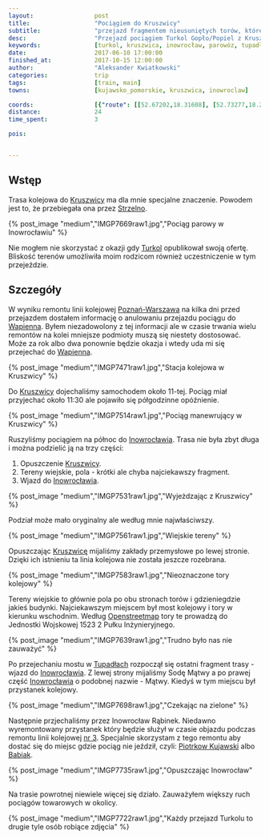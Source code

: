 ```yaml
---
layout:                 post
title:                  "Pociągiem do Kruszwicy"
subtitle:               "przejazd fragmentem nieusuniętych torów, które kiedyś łączyły Inowrocław przez Kruszwicę i Strzelno z Mogilnem"
desc:                   "Przejazd pociągiem Turkol Gopło/Popiel z Kruszwicy do Inowrocławia z powrotem."
keywords:               [turkol, kruszwica, inowrocław, parowóz, tupadły, strzelno]
date:                   2017-06-10 17:00:00
finished_at:            2017-10-15 12:00:00
author:                 "Aleksander Kwiatkowski"
categories:             trip
tags:                   [train, main]
towns:                  [kujawsko_pomorskie, kruszwica, inowroclaw]

coords:                 [{"route": [[52.67202,18.31608], [52.73277,18.27523], [52.76893,18.24364], [52.77869,18.20107], [52.78866,18.20107], [52.79613,18.23437], [52.80371,18.24313]], "type": "train"}]
distance:               24
time_spent:             3

pois:


---
```


[turkol]: http://www.turkol.pl/
[osm-tory]: http://www.openstreetmap.org/search?query=kruszwica#map=15/52.7311/18.2948

[wiki-kruszwica]: https://pl.wikipedia.org/wiki/Kruszwica
[wiki-strzelno]: https://pl.wikipedia.org/wiki/Strzelno
[wiki-linia-3]: https://pl.wikipedia.org/wiki/Linia_kolejowa_nr_3
[wiki-wapienno]: https://pl.wikipedia.org/wiki/Wapienno
[wiki-inowroclaw]: https://pl.wikipedia.org/wiki/Inowroc%C5%82aw
[wiki-tupadly]: https://pl.wikipedia.org/wiki/Tupad%C5%82y_(gmina_Inowroc%C5%82aw)
[wiki-piotrkow-kujawski]: https://pl.wikipedia.org/wiki/Piotrk%C3%B3w_Kujawski
[wiki-babiak]: https://pl.wikipedia.org/wiki/Babiak_(powiat_kolski)


Wstęp
-----

Trasa kolejowa do [Kruszwicy][wiki-kruszwica] ma dla mnie specjalne znaczenie.
Powodem jest to, że przebiegała ona przez [Strzelno][wiki-strzelno].

{% post_image "medium","IMGP7669raw1.jpg","Pociąg parowy w Inowrocławiu" %}

Nie mogłem nie skorzystać z okazji gdy [Turkol][turkol] opublikował swoją
ofertę. Bliskość terenów umożliwiła moim rodzicom również uczestniczenie w
tym przejeździe.

Szczegóły
---------

W wyniku remontu linii kolejowej [Poznań-Warszawa][wiki-linia-3] na kilka dni
przed przejazdem dostałem informację o anulowaniu przejazdu pociągu do
[Wapienna][wiki-wapienno]. Byłem niezadowolony z tej informacji ale
w czasie trwania wielu remontów na kolei mniejsze podmioty muszą się
niestety dostosować.
Może za rok albo dwa ponownie będzie okazja i wtedy uda mi się przejechać
do [Wapienna][wiki-wapienno].

{% post_image "medium","IMGP7471raw1.jpg","Stacja kolejowa w Kruszwicy" %}

Do [Kruszwicy][wiki-kruszwica] dojechaliśmy samochodem około 11-tej.
Pociąg miał przyjechać
około 11:30 ale pojawiło się półgodzinne opóźnienie.

{% post_image "medium","IMGP7514raw1.jpg","Pociąg manewrujący w Kruszwicy" %}

Ruszyliśmy pociągiem na północ do [Inowrocławia][wiki-inowroclaw].
Trasa nie była zbyt długa i można podzielić ją na trzy części:

1. Opuszczenie [Kruszwicy][wiki-kruszwica].
2. Tereny wiejskie, pola - krótki ale chyba najciekawszy fragment.
3. Wjazd do [Inowrocławia][wiki-inowroclaw].

{% post_image "medium","IMGP7531raw1.jpg","Wyjeżdzając z Kruszwicy" %}

Podział może mało oryginalny ale według mnie najwłaściwszy.

{% post_image "medium","IMGP7561raw1.jpg","Wiejskie tereny" %}

Opuszczając [Kruszwicę][wiki-kruszwica] mijaliśmy zakłady przemysłowe po lewej
stronie. Dzięki ich istnieniu ta linia kolejowa nie została
jeszcze rozebrana.

{% post_image "medium","IMGP7583raw1.jpg","Nieoznaczone tory kolejowy" %}

Tereny wiejskie to głównie pola po obu stronach torów i gdzieniegdzie jakieś budynki.
Najciekawszym miejscem był most kolejowy i tory w kierunku wschodnim. Według
[Openstreetmap][osm-tory] tory te prowadzą do Jednostki Wojskowej 1523
2 Pułku Inżynieryjnego.

{% post_image "medium","IMGP7639raw1.jpg","Trudno było nas nie zauważyć" %}

Po przejechaniu mostu w [Tupadłach][wiki-tupadly] rozpoczął się ostatni
fragment trasy - wjazd do [Inowrocławia][wiki-inowroclaw]. Z lewej strony
mijaliśmy Sodę Mątwy a po prawej część [Inowrocławia][wiki-inowroclaw]
o podobnej nazwie - Mątwy.
Kiedyś w tym miejscu był przystanek kolejowy.

{% post_image "medium","IMGP7698raw1.jpg","Czekając na zielone" %}

Następnie przjechaliśmy przez Inowrocław Rąbinek. Niedawno wyremontowany
przystanek który będzie służył w czasie objazdu podczas remontu
linii kolejowej [nr 3][wiki-linia-3]. Specjalnie skorzystam z tego remontu
aby dostać się do miejsc gdzie pociąg nie jeździł, czyli:
[Piotrkow Kujawski][wiki-piotrkow-kujawski] albo [Babiak][wiki-babiak].

{% post_image "medium","IMGP7735raw1.jpg","Opuszczając Inowrocław" %}

Na trasie powrotnej niewiele więcej się działo. Zauważyłem większy ruch
pociągów towarowych w okolicy.

{% post_image "medium","IMGP7722raw1.jpg","Każdy przejazd Turkolu to drugie tyle osób robiące zdjęcia" %}
